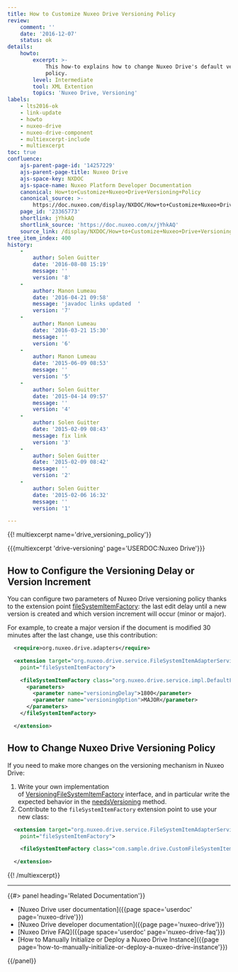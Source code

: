 ```yaml
---
title: How to Customize Nuxeo Drive Versioning Policy
review:
    comment: ''
    date: '2016-12-07'
    status: ok
details:
    howto:
        excerpt: >-
            This how-to explains how to change Nuxeo Drive's default versioning
            policy.
        level: Intermediate
        tool: XML Extention
        topics: 'Nuxeo Drive, Versioning'
labels:
    - lts2016-ok
    - link-update
    - howto
    - nuxeo-drive
    - nuxeo-drive-component
    - multiexcerpt-include
    - multiexcerpt
toc: true
confluence:
    ajs-parent-page-id: '14257229'
    ajs-parent-page-title: Nuxeo Drive
    ajs-space-key: NXDOC
    ajs-space-name: Nuxeo Platform Developer Documentation
    canonical: How+to+Customize+Nuxeo+Drive+Versioning+Policy
    canonical_source: >-
        https://doc.nuxeo.com/display/NXDOC/How+to+Customize+Nuxeo+Drive+Versioning+Policy
    page_id: '23365773'
    shortlink: jYhkAQ
    shortlink_source: 'https://doc.nuxeo.com/x/jYhkAQ'
    source_link: /display/NXDOC/How+to+Customize+Nuxeo+Drive+Versioning+Policy
tree_item_index: 400
history:
    -
        author: Solen Guitter
        date: '2016-08-08 15:19'
        message: ''
        version: '8'
    -
        author: Manon Lumeau
        date: '2016-04-21 09:58'
        message: 'javadoc links updated  '
        version: '7'
    -
        author: Manon Lumeau
        date: '2016-03-21 15:30'
        message: ''
        version: '6'
    -
        author: Manon Lumeau
        date: '2015-06-09 08:53'
        message: ''
        version: '5'
    -
        author: Solen Guitter
        date: '2015-04-14 09:57'
        message: ''
        version: '4'
    -
        author: Solen Guitter
        date: '2015-02-09 08:43'
        message: fix link
        version: '3'
    -
        author: Solen Guitter
        date: '2015-02-09 08:42'
        message: ''
        version: '2'
    -
        author: Solen Guitter
        date: '2015-02-06 16:32'
        message: ''
        version: '1'

---
```

{{! multiexcerpt name='drive_versioning_policy'}}

{{{multiexcerpt 'drive-versioning' page='USERDOC:Nuxeo Drive'}}}

## How to Configure the Versioning Delay or Version Increment

You can configure two parameters of Nuxeo Drive versioning policy thanks to the extension point&nbsp;[fileSystemItemFactory](http://explorer.nuxeo.com/nuxeo/site/distribution/latest/viewContribution/org.nuxeo.drive.adapters--fileSystemItemFactory): the last edit delay until a new version is created and which version increment will occur (minor or major).

For example, to create a major version if the document is modified 30 minutes after the last change, use this contribution:

```xml
  <require>org.nuxeo.drive.adapters</require>

  <extension target="org.nuxeo.drive.service.FileSystemItemAdapterService"
    point="fileSystemItemFactory">

    <fileSystemItemFactory class="org.nuxeo.drive.service.impl.DefaultFileSystemItemFactory" name="defaultFileSystemItemFactory" order="40">
      <parameters>
        <parameter name="versioningDelay">1800</parameter>
        <parameter name="versioningOption">MAJOR</parameter>
      </parameters>
    </fileSystemItemFactory>

  </extension>
```

## How to Change Nuxeo Drive Versioning Policy

If you need to make more changes on the versioning mechanism in Nuxeo Drive:

1.  Write your own implementation of&nbsp;[VersioningFileSystemItemFactory](http://community.nuxeo.com/api/nuxeo/8.2/javadoc/org/nuxeo/drive/service/VersioningFileSystemItemFactory.html)&nbsp;interface, and in particular write the expected behavior in the&nbsp;[needsVersioning](http://community.nuxeo.com/api/nuxeo/8.2/javadoc/org/nuxeo/drive/service/VersioningFileSystemItemFactory.html#needsVersioning%28org.nuxeo.ecm.core.api.DocumentModel%29)&nbsp;method.
2.  Contribute to the&nbsp;`fileSystemItemFactory`&nbsp;extension point to use your new class:

```xml
  <extension target="org.nuxeo.drive.service.FileSystemItemAdapterService"
    point="fileSystemItemFactory">

    <fileSystemItemFactory class="com.sample.drive.CustomFileSystemItemFactory" name="customFileSystemItemFactory" order="20"/>

  </extension>
```

{{! /multiexcerpt}}

* * *

<div class="row" data-equalizer data-equalize-on="medium"><div class="column medium-6">{{#> panel heading='Related Documentation'}}

- [Nuxeo Drive user documentation]({{page space='userdoc' page='nuxeo-drive'}})
- [Nuxeo Drive developer documentation]({{page page='nuxeo-drive'}})
- [Nuxeo Drive FAQ]({{page space='userdoc' page='nuxeo-drive-faq'}})
- [How to Manually Initialize or Deploy a Nuxeo Drive Instance]({{page page='how-to-manually-initialize-or-deploy-a-nuxeo-drive-instance'}})

{{/panel}}</div><div class="column medium-6">

&nbsp;

</div></div>
